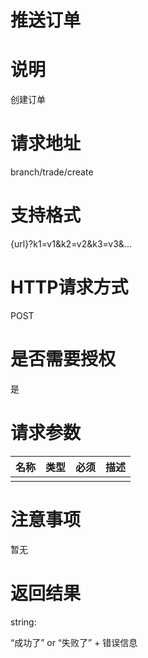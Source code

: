 # 推送订单

# 说明

创建订单

# 请求地址

branch\/trade\/create

# 支持格式

{url}?k1=v1&k2=v2&k3=v3&...

# HTTP请求方式

POST

# 是否需要授权

是

# 请求参数

| 名称 | 类型 | 必须 | 描述 |
| --- | --- | --- | --- |
|  |  |  |  |



# 注意事项

暂无

# 返回结果

string:

“成功了”  or “失败了” + 错误信息

